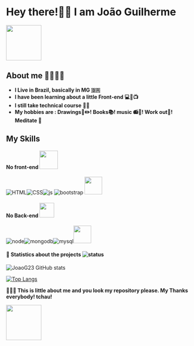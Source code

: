 
# **Hey there!👋😜 I am João Guilherme** 

<img src="https://c.tenor.com/4kIHjPaMiDoAAAAi/the-blobs-live-on-waving.gif" width="96"/>

## **About me** 👨🏽🙋🏽
- **I Live in Brazil, basically in MG 🇧🇷**
- **I have been learning about a little Front-end 💻📱📺**
- **I still take technical course** 💾🔌
- **My hobbies are : Drawings📘✏️! Books📚! music 📻🎵! Work out💪! Meditate 🧘**

## **My Skills**
#### **No front-end** <img src="https://c.tenor.com/0YV9kNh0t6UAAAAC/emoji-angry.gif" width="50"/>


![HTML](https://img.icons8.com/color/48/000000/html-5--v1.png)![CSS](https://img.icons8.com/color/48/000000/css3.png)![js](https://img.icons8.com/color/48/000000/javascript--v1.png)
![bootstrap](https://img.icons8.com/color/48/000000/bootstrap.png)
<img src="https://seeklogo.com/images/M/materialize-logo-0FCAD8A6F8-seeklogo.com.png" width="48"/>


#### **No Back-end** <img src="https://c.tenor.com/DLP8WnhxPikAAAAj/dgmt-digitalmaterial.gif" width="40"/>
![node](https://img.icons8.com/color/48/000000/nodejs.png)![mongodb](https://img.icons8.com/color/48/000000/mongodb.png)![mysql](https://img.icons8.com/fluency/48/000000/mysql-logo.png)<img src="https://cdn.jsdelivr.net/gh/devicons/devicon/icons/postgresql/postgresql-original-wordmark.svg" width="48"/>     



#### **🤪 Statistics about the projects** ![status](https://img.icons8.com/color/24/000000/combo-chart--v2.png)

![JoaoG23 GitHub stats](https://github-readme-stats.vercel.app/api?username=JoaoG23&show_icons=true)

[![Top Langs](https://github-readme-stats.vercel.app/api/top-langs/?username=JoaoG23&langs_count=8)](https://github.com/JoaoG23/github-readme-stats)

**🤭🤘🏽 This is little about me and you look my repository please. My Thanks everybody! tchau!** 

<img src="https://c.tenor.com/nebZyl8oN7IAAAAi/wave-hello.gif" width="96"/>


